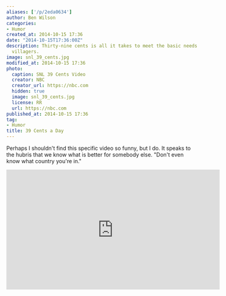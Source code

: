 ```yaml
---
aliases: ['/p/2eda0634']
author: Ben Wilson
categories:
- Humor
created_at: 2014-10-15 17:36
date: "2014-10-15T17:36:00Z"
description: Thirty-nine cents is all it takes to meet the basic needs of these poor
  villagers.
image: snl_39_cents.jpg
modified_at: 2014-10-15 17:36
photo:
  caption: SNL 39 Cents Video
  creator: NBC
  creator_url: https://nbc.com
  hidden: true
  image: snl_39_cents.jpg
  license: RR
  url: https://nbc.com
published_at: 2014-10-15 17:36
tag:
- Humor
title: 39 Cents a Day
---
```

Perhaps I shouldn't find this specific video so funny, but I do. It speaks to the hubris that we know what is better for somebody else. "Don't even know what country you're in."

<!--more-->

<div class='center-align'>
<iframe width="560" height="315" src="https://www.youtube.com/embed/MEb_epsuLqA" frameborder="0" allowfullscreen></iframe>
</div>
